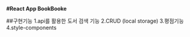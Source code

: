 **#React App BookBooke**


##구현기능
1.api를 활용한 도서 검색 기능
2.CRUD (local storage)
3.평점기능
4.style-components

